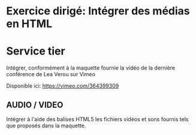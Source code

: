 # Exercice dirigé: Intégrer des médias en HTML

# Service tier
Intégrer, conformément à la maquette fournie la vidéo de la dernière conférence de Lea Verou sur Vimeo

Disponible ici: https://vimeo.com/364399309

## AUDIO / VIDEO
Intégrer à l'aide des balises HTML5 les fichiers vidéos et sons fournis tels que proposés dans la maquette.
